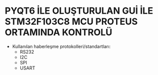 #   PYQT6 İLE OLUŞTURULAN GUİ İLE STM32F103C8 MCU PROTEUS ORTAMINDA KONTROLÜ    #



* Kullanılan haberleşme protokolleri/standartları:
    * RS232
    * I2C
    * SPI
    * USART